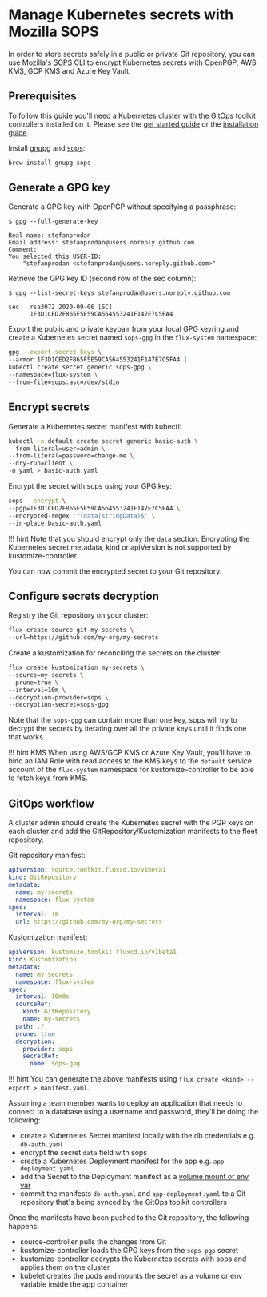 # Manage Kubernetes secrets with Mozilla SOPS

In order to store secrets safely in a public or private Git repository, you can use
Mozilla's [SOPS](https://github.com/mozilla/sops) CLI to encrypt 
Kubernetes secrets with OpenPGP, AWS KMS, GCP KMS and Azure Key Vault.

## Prerequisites

To follow this guide you'll need a Kubernetes cluster with the GitOps 
toolkit controllers installed on it.
Please see the [get started guide](../get-started/index.md)
or the [installation guide](installation.md).

Install [gnupg](https://www.gnupg.org/) and [sops](https://github.com/mozilla/sops):

```sh
brew install gnupg sops
```

## Generate a GPG key

Generate a GPG key with OpenPGP without specifying a passphrase:

```console
$ gpg --full-generate-key

Real name: stefanprodan
Email address: stefanprodan@users.noreply.github.com
Comment: 
You selected this USER-ID:
    "stefanprodan <stefanprodan@users.noreply.github.com>"
```

Retrieve the GPG key ID (second row of the sec column):

```console
$ gpg --list-secret-keys stefanprodan@users.noreply.github.com

sec   rsa3072 2020-09-06 [SC]
      1F3D1CED2F865F5E59CA564553241F147E7C5FA4
```

Export the public and private keypair from your local GPG keyring and
create a Kubernetes secret named `sops-gpg` in the `flux-system` namespace:

```sh
gpg --export-secret-keys \
--armor 1F3D1CED2F865F5E59CA564553241F147E7C5FA4 |
kubectl create secret generic sops-gpg \
--namespace=flux-system \
--from-file=sops.asc=/dev/stdin 
```

## Encrypt secrets

Generate a Kubernetes secret manifest with kubectl:

```sh
kubectl -n default create secret generic basic-auth \
--from-literal=user=admin \
--from-literal=password=change-me \
--dry-run=client \
-o yaml > basic-auth.yaml
```

Encrypt the secret with sops using your GPG key:

```sh
sops --encrypt \
--pgp=1F3D1CED2F865F5E59CA564553241F147E7C5FA4 \
--encrypted-regex '^(data|stringData)$' \
--in-place basic-auth.yaml
```

!!! hint
    Note that you should encrypt only the `data` section. Encrypting the Kubernetes
    secret metadata, kind or apiVersion is not supported by kustomize-controller.

You can now commit the encrypted secret to your Git repository.

## Configure secrets decryption

Registry the Git repository on your cluster:

```sh
flux create source git my-secrets \
--url=https://github.com/my-org/my-secrets
```

Create a kustomization for reconciling the secrets on the cluster:

```sh
flux create kustomization my-secrets \
--source=my-secrets \
--prune=true \
--interval=10m \
--decryption-provider=sops \
--decryption-secret=sops-gpg
```

Note that the `sops-gpg` can contain more than one key, sops will try to decrypt the
secrets by iterating over all the private keys until it finds one that works.

!!! hint KMS
    When using AWS/GCP KMS or Azure Key Vault, you'll have to bind an IAM Role
    with read access to the KMS keys to the `default` service account of the
    `flux-system` namespace for kustomize-controller to be able to fetch
    keys from KMS.

## GitOps workflow

A cluster admin should create the Kubernetes secret with the PGP keys on each cluster and
add the GitRepository/Kustomization manifests to the fleet repository.

Git repository manifest:

```yaml
apiVersion: source.toolkit.fluxcd.io/v1beta1
kind: GitRepository
metadata:
  name: my-secrets
  namespace: flux-system
spec:
  interval: 1m
  url: https://github.com/my-org/my-secrets
```

Kustomization manifest:

```yaml
apiVersion: kustomize.toolkit.fluxcd.io/v1beta1
kind: Kustomization
metadata:
  name: my-secrets
  namespace: flux-system
spec:
  interval: 10m0s
  sourceRef:
    kind: GitRepository
    name: my-secrets
  path: ./
  prune: true
  decryption:
    provider: sops
    secretRef:
      name: sops-gpg
```

!!! hint
    You can generate the above manifests using `flux create <kind> --export > manifest.yaml`.

Assuming a team member wants to deploy an application that needs to connect
to a database using a username and password, they'll be doing the following:

* create a Kubernetes Secret manifest locally with the db credentials e.g. `db-auth.yaml`
* encrypt the secret `data` field with sops
* create a Kubernetes Deployment manifest for the app e.g. `app-deployment.yaml`
* add the Secret to the Deployment manifest as a [volume mount or env var](https://kubernetes.io/docs/concepts/configuration/secret/#using-secrets)
* commit the manifests `db-auth.yaml` and `app-deployment.yaml` to a Git repository that's being synced by the GitOps toolkit controllers

Once the manifests have been pushed to the Git repository, the following happens:

* source-controller pulls the changes from Git
* kustomize-controller loads the GPG keys from the `sops-pgp` secret 
* kustomize-controller decrypts the Kubernetes secrets with sops and applies them on the cluster
* kubelet creates the pods and mounts the secret as a volume or env variable inside the app container
